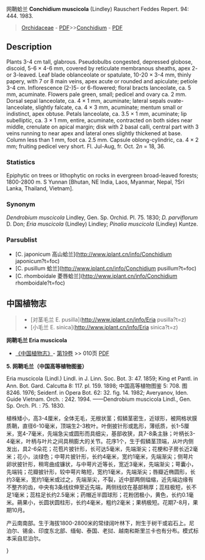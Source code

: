 网鞘蛤兰 **Conchidium muscicola** (Lindley) Rauschert Feddes Repert. 94: 444. 1983.

> [Orchidaceae](http://www.iplant.cn/info/Orchidaceae?t=foc) - [PDF](http://www.iplant.cn/foc/pdf/Orchidaceae.pdf)>>[Conchidium](http://www.iplant.cn/info/Conchidium?t=foc) - [PDF](http://www.iplant.cn/foc/pdf/Conchidium.pdf)

## Description

Plants 3-4 cm tall, glabrous. Pseudobulbs congested, depressed globose, discoid, 5-6 × 4-6 mm, covered by reticulate membranous sheaths, apex 2- or 3-leaved. Leaf blade oblanceolate or spatulate, 10-20 × 3-4 mm, thinly papery, with 7 or 8 main veins, apex acute or rounded and apiculate; petiole 3-4 cm. Inflorescence (2-)5- or 6-flowered; floral bracts lanceolate, ca. 5 mm, acuminate. Flowers pale green, small; pedicel and ovary ca. 2 mm. Dorsal sepal lanceolate, ca. 4 × 1 mm, acuminate; lateral sepals ovate-lanceolate, slightly falcate, ca. 4 × 3 mm, acuminate; mentum small or indistinct, apex obtuse. Petals lanceolate, ca. 3.5 × 1 mm, acuminate; lip subelliptic, ca. 3 × 1 mm, entire, acuminate, contracted on both sides near middle, crenulate on apical margin; disk with 2 basal calli, central part with 3 veins running to near apex and lateral ones slightly thickened at base. Column less than 1 mm, foot ca. 2.5 mm. Capsule oblong-cylindric, ca. 4 × 2 mm; fruiting pedicel very short. Fl. Jul-Aug, fr. Oct. 2*n* = 18, 36.

### Statistics
Epiphytic on trees or lithophytic on rocks in evergreen broad-leaved forests; 1800-2800 m. S Yunnan [Bhutan, NE India, Laos, Myanmar, Nepal, ?Sri Lanka, Thailand, Vietnam].

### Synonym
*Dendrobium muscicola* Lindley, Gen. Sp. Orchid. Pl. 75. 1830; *D. parviflorum* D. Don; *Eria muscicola* (Lindley) Lindley; *Pinalia muscicola* (Lindley) Kuntze.

### Parsublist

* [C.  japonicum  高山蛤兰](http://www.iplant.cn/info/Conchidium japonicum?t=foc)
* [C.  pusillum  蛤兰](http://www.iplant.cn/info/Conchidium pusillum?t=foc)
* [C.  rhomboidale  菱唇蛤兰](http://www.iplant.cn/info/Conchidium rhomboidale?t=foc)

## 中国植物志

> * [对茎毛兰  E.  pusilla](http://www.iplant.cn/info/Eria pusilla?t=z)
> * [小毛兰  E.  sinica](http://www.iplant.cn/info/Eria sinica?t=z)

**网鞘毛兰 Eria muscicola**

* [《中国植物志》](http://www.iplant.cn/frps)- [第19卷](http://www.iplant.cn/frps/vol/19) >> 010页 [PDF](http://www.iplant.cn/frps/pdf/19/010.pdf)

**5. 网鞘毛兰（中国高等植物图鉴）**

Eria muscicola (Lindl.) Lindl. in J. Linn. Soc. Bot. 3: 47. 1859; King et Pantl. in Ann. Bot. Gard. Calcutta 8: 117. pl. 159. 1898; 中国高等植物图鉴 5: 708. 图8246. 1976; Seidenf. in Opera Bot. 62: 32. fig. 14. 1982; Averyanov, Iden. Guide Vietnam. Orch. : 242. 1994. ——Dendrobium muscicola Lindl., Gen. Sp. Orch. Pl. : 75. 1830.

植株矮小，高3-4厘米，全体无毛，无根状茎；假鳞茎密生，近球形，被网格状膜质鞘，直径6-10毫米，顶端生2-3枚叶。叶倒披针形或匙形，薄纸质，长1-5厘米，宽4-7毫米，先端急尖或圆形而具细尖，基部收狭，具7-8条主脉；叶柄长3-4毫米，叶柄与叶片之间具稍膨大的关节。花序1个，生于假鳞茎顶端，从叶内侧发出，具2-6朵花；花苞片披针形，长可达5毫米，先端渐尖；花梗和子房长近2毫米；花小，淡绿色；中萼片披针形，长约4毫米，宽约1毫米，先端渐尖；侧萼片卵状披针形，稍弯曲成镰状，与中萼片近等长，宽近3毫米，先端渐尖；萼囊小，先端钝；花瓣披针形，较中萼片略短，宽约1毫米，先端渐尖；唇瓣近椭圆形，长约3毫米，宽约1毫米或过之，先端渐尖，不裂，近中部两侧缢缩，近先端边缘有不整齐的齿，中央有3条线纹伸至近先端，两侧线纹在基部稍厚；蕊柱极短，长不足1毫米；蕊柱足长约2.5毫米；药帽近半圆球形；花粉团极小，黄色，长约0.1毫米。蒴果小，长圆状圆柱形，长约4毫米，粗约2毫米；果柄极短。花期7-8月，果期10月。

产云南南部。生于海拔1800-2800米的常绿阔叶林下，附生于树干或岩石上。尼泊尔、锡金、印度东北部、缅甸、泰国、老挝、越南和斯里兰卡也有分布。模式标本采自尼泊尔。

}